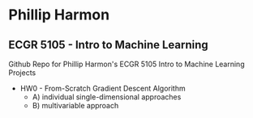 # Phillip Harmon
## ECGR 5105 - Intro to Machine Learning
 Github Repo for Phillip Harmon's ECGR 5105 Intro to Machine Learning Projects
- HW0 - From-Scratch Gradient Descent Algorithm
   - A) individual single-dimensional approaches
   - B) multivariable approach